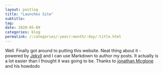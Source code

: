 ```yaml
---
layout: postlog
title: "Launches Site"
subtitle:
tag:
date: 2020-05-09
categories: blog
permalink: /:categories/:year/:month/:day/:title.html
---
```


Well. Finally got around to putting this website. Neat thing about it - powered by [Jekyll](http://jekyllrb.com) and I can use Markdown to author my posts. It actually is a lot easier than I thought it was going to be.
Thanks to [jonathan Mcglone](http://jmcglone.com/guides/github-pages/#) and his howdodo
